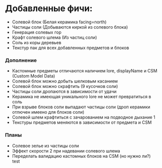# Добавленные фичи:

- Солевой блок (Белая керамика facing=north)
- Частицы соли (Добываются киркой из солевого блока)
- Генерация солевых гор
- Крафт солевого шлема (Из частиц соли)
- Соль из коры деревьев
- Текстур пак для всех добавленных предметов и блоков

### Дополнение
- Кастомные предметы отличаются наличием lore, displayName и CSM (Custom Model Data)
- Солевой блок можно добыть шелковым касанием
- Солевой блок можно скрафтить (9 кусочков соли)
- Частицы соли дропаются в зависимости от удачи
- Керамика не имеющая уникального lore не может превратиться в соль
- При взрыве блоков соли выпадают частицы соли (дроп керамики отлючен имеено для блоков соли)
- Солевой шлем крафтиться с зачарованием на подводное дыхание 1
- Текстуры предметов меняются в зависимости от предмета и CSM

### Планы
- Солевое зелье из частицы соли
- Эффект скорости 2 при надевании солевого шлема
- Переделать валидацию кастомных блоков на CSM (но нужно ли?)
test
